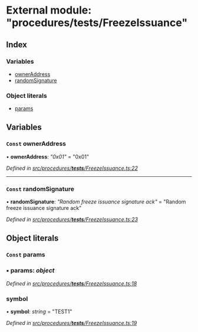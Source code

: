 # External module: "procedures/**tests**/FreezeIssuance"

## Index

### Variables

- [ownerAddress](_procedures___tests___freezeissuance_.md#const-owneraddress)
- [randomSignature](_procedures___tests___freezeissuance_.md#const-randomsignature)

### Object literals

- [params](_procedures___tests___freezeissuance_.md#const-params)

## Variables

### `Const` ownerAddress

• **ownerAddress**: _"0x01"_ = "0x01"

_Defined in [src/procedures/**tests**/FreezeIssuance.ts:22](https://github.com/PolymathNetwork/polymath-sdk/blob/d80c6e9/src/procedures/__tests__/FreezeIssuance.ts#L22)_

---

### `Const` randomSignature

• **randomSignature**: _"Random freeze issuance signature ack"_ = "Random freeze issuance signature ack"

_Defined in [src/procedures/**tests**/FreezeIssuance.ts:23](https://github.com/PolymathNetwork/polymath-sdk/blob/d80c6e9/src/procedures/__tests__/FreezeIssuance.ts#L23)_

## Object literals

### `Const` params

### ▪ **params**: _object_

_Defined in [src/procedures/**tests**/FreezeIssuance.ts:18](https://github.com/PolymathNetwork/polymath-sdk/blob/d80c6e9/src/procedures/__tests__/FreezeIssuance.ts#L18)_

### symbol

• **symbol**: _string_ = "TEST1"

_Defined in [src/procedures/**tests**/FreezeIssuance.ts:19](https://github.com/PolymathNetwork/polymath-sdk/blob/d80c6e9/src/procedures/__tests__/FreezeIssuance.ts#L19)_
